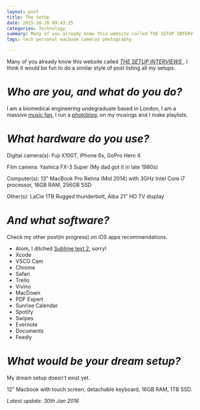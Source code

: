 ```yaml
---
layout: post
title: The SetUp
date: 2015-10-26 09:43:25
categories: Technology
summary: Many of you already know this website called THE SETUP INTERVIEWS, I think it would be fun to do a similar style of post listing all my setups.
tags: tech personal macbook cameras photography

---
```


Many of you already know this website called [*THE SETUP INTERVIEWS*
](/https://usesthis.com/), I think it would be fun to do a similar style of post listing all my setups.

# *Who are you, and what do you do?*

I am a biomedical engineering undegraduate based in London, I am a massive [music fan](/http://www.last.fm/user/taylorhxu), I run a [photoblog](/http://taylorxuphotos.tumblr.com/), on my musings and I make playlists.

# *What hardware do you use?*

Digital camera(s): Fuji X100T, iPhone 6s, GoPro Hero 4

Film camera: Yashica FX-3 Super (My dad got it in late 1980s)

Computer(s): 13" MacBook Pro Retina (Mid 2014) with 3GHz Intel Core i7 processor, 16GB RAM, 256GB SSD

Other(s): LaCie 1TB Rugged thunderbolt, Alba 21" HD TV display

# *And what software?*

Check my other post(in progress) on iOS apps recommendations.

- Atom, I ditched [Sublime text 2](/http://www.sublimetext.com/2), sorry!
- Xcode
- VSCO Cam 
- Chrome
- Safari
- Trello
- Vivino
- MacDown
- PDF Expert
- Sunrise Calendar
- Spotify
- Swipes
- Evernote
- Documents
- Feedly

# *What would be your dream setup?*

My dream setup doesn't exist yet. 

12" Macbook with touch screen, detachable keyboard, 16GB RAM, 1TB SSD.

*Latest update: 30th Jan 2016*